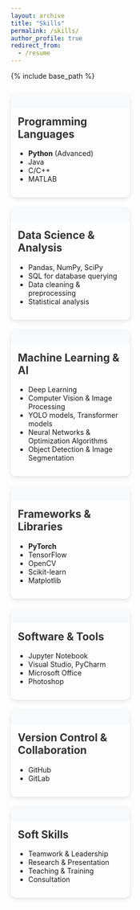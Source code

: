 ```yaml
---
layout: archive
title: "Skills"
permalink: /skills/
author_profile: true
redirect_from:
  - /resume
---
```


{% include base_path %}

<div class="grid__wrapper skills-grid">
  <div class="grid__item skills-category">
    <div class="archive__item">
      <div class="archive__item-teaser skills-icon">
        <i class="fas fa-code fa-3x" aria-hidden="true"></i>
      </div>
      <div class="archive__item-body">
        <h2 class="archive__item-title">Programming Languages</h2>
        <div class="archive__item-excerpt">
          <ul>
            <li><strong>Python</strong> (Advanced)</li>
            <li>Java</li>
            <li>C/C++</li>
            <li>MATLAB</li>
          </ul>
        </div>
      </div>
    </div>
  </div>

  <div class="grid__item skills-category">
    <div class="archive__item">
      <div class="archive__item-teaser skills-icon">
        <i class="fas fa-database fa-3x" aria-hidden="true"></i>
      </div>
      <div class="archive__item-body">
        <h2 class="archive__item-title">Data Science & Analysis</h2>
        <div class="archive__item-excerpt">
          <ul>
            <li>Pandas, NumPy, SciPy</li>
            <li>SQL for database querying</li>
            <li>Data cleaning & preprocessing</li>
            <li>Statistical analysis</li>
          </ul>
        </div>
      </div>
    </div>
  </div>

  <div class="grid__item skills-category">
    <div class="archive__item">
      <div class="archive__item-teaser skills-icon">
        <i class="fas fa-brain fa-3x" aria-hidden="true"></i>
      </div>
      <div class="archive__item-body">
        <h2 class="archive__item-title">Machine Learning & AI</h2>
        <div class="archive__item-excerpt">
          <ul>
            <li>Deep Learning</li>
            <li>Computer Vision & Image Processing</li>
            <li>YOLO models, Transformer models</li>
            <li>Neural Networks & Optimization Algorithms</li>
            <li>Object Detection & Image Segmentation</li>
          </ul>
        </div>
      </div>
    </div>
  </div>

  <div class="grid__item skills-category">
    <div class="archive__item">
      <div class="archive__item-teaser skills-icon">
        <i class="fas fa-tools fa-3x" aria-hidden="true"></i>
      </div>
      <div class="archive__item-body">
        <h2 class="archive__item-title">Frameworks & Libraries</h2>
        <div class="archive__item-excerpt">
          <ul>
            <li><strong>PyTorch</strong></li>
            <li>TensorFlow</li>
            <li>OpenCV</li>
            <li>Scikit-learn</li>
            <li>Matplotlib</li>
          </ul>
        </div>
      </div>
    </div>
  </div>

  <div class="grid__item skills-category">
    <div class="archive__item">
      <div class="archive__item-teaser skills-icon">
        <i class="fas fa-desktop fa-3x" aria-hidden="true"></i>
      </div>
      <div class="archive__item-body">
        <h2 class="archive__item-title">Software & Tools</h2>
        <div class="archive__item-excerpt">
          <ul>
            <li>Jupyter Notebook</li>
            <li>Visual Studio, PyCharm</li>
            <li>Microsoft Office</li>
            <li>Photoshop</li>
          </ul>
        </div>
      </div>
    </div>
  </div>

  <div class="grid__item skills-category">
    <div class="archive__item">
      <div class="archive__item-teaser skills-icon">
        <i class="fas fa-code-branch fa-3x" aria-hidden="true"></i>
      </div>
      <div class="archive__item-body">
        <h2 class="archive__item-title">Version Control & Collaboration</h2>
        <div class="archive__item-excerpt">
          <ul>
            <li>GitHub</li>
            <li>GitLab</li>
          </ul>
        </div>
      </div>
    </div>
  </div>

  <div class="grid__item skills-category">
    <div class="archive__item">
      <div class="archive__item-teaser skills-icon">
        <i class="fas fa-users fa-3x" aria-hidden="true"></i>
      </div>
      <div class="archive__item-body">
        <h2 class="archive__item-title">Soft Skills</h2>
        <div class="archive__item-excerpt">
          <ul>
            <li>Teamwork & Leadership</li>
            <li>Research & Presentation</li>
            <li>Teaching & Training</li>
            <li>Consultation</li>
          </ul>
        </div>
      </div>
    </div>
  </div>
</div>

<script src="https://kit.fontawesome.com/123abc123.js" crossorigin="anonymous"></script>

<style>
  .skills-grid {
    margin-top: 2em;
  }
  
  .skills-category {
    width: 100%;
    margin-bottom: 1.5em;
    box-shadow: 0 3px 10px rgba(0,0,0,0.1);
    border-radius: 10px;
    overflow: hidden;
  }
  
  @media (min-width: 768px) {
    .skills-category {
      width: calc(50% - 1em);
    }
  }
  
  .skills-icon {
    text-align: center;
    padding: 1em 0;
    background-color: #f8f9fa;
    color: #0366d6;
  }
  
  .archive__item-body {
    padding: 1em;
  }
  
  .archive__item-title {
    margin-top: 0;
    color: #333;
  }
  
  .archive__item-excerpt ul {
    padding-left: 1.5em;
  }
</style>
